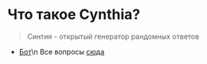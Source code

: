 Что такое Cynthia?
========================

> Синтия - открытый генератор рандомных ответов

+ [Бот](https://vk.com/cynthiavkbot)\n
Все вопросы [сюда](https://vk.com/aginsquash)